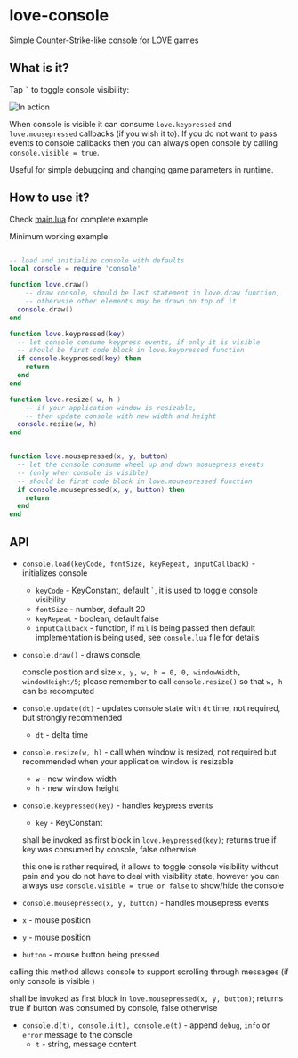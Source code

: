 # love-console

Simple Counter-Strike-like console for LÖVE games 

## What is it?

Tap `` ` `` to toggle console visibility:

![In action](https://raw.githubusercontent.com/hamsterready/love-console/master/shot.png)

When console is visible it can consume ``love.keypressed`` and ``love.mousepressed`` callbacks (if you wish it to). If you do not want to pass events to console callbacks then you can always open console by calling ``console.visible = true``.

Useful for simple debugging and changing game parameters in runtime.

## How to use it?

Check [main.lua](https://github.com/hamsterready/love-console/blob/master/main.lua) for complete example.

Minimum working example:

```lua

-- load and initialize console with defaults 
local console = require 'console'

function love.draw()
	-- draw console, should be last statement in love.draw function,
	-- otherwsie other elements may be drawn on top of it
  console.draw()
end

function love.keypressed(key)
  -- let console consume keypress events, if only it is visible
  -- should be first code block in love.keypressed function
  if console.keypressed(key) then
    return
  end
end

function love.resize( w, h )
	-- if your application window is resizable, 
	-- then update console with new width and height
  console.resize(w, h)
end


function love.mousepressed(x, y, button)
  -- let the console consume wheel up and down mosuepress events
  -- (only when console is visible)
  -- should be first code block in love.mousepressed function
  if console.mousepressed(x, y, button) then
    return 
  end
end

```

## API

 - `` console.load(keyCode, fontSize, keyRepeat, inputCallback) `` - initializes console
   - ``keyCode`` - KeyConstant, default `` ` ``, it is used to toggle console visibility
   - ``fontSize`` - number, default 20
   - ``keyRepeat`` - boolean, default false
   - ``inputCallback`` - function, if ``nil`` is being passed then default implementation is being used, see ``console.lua`` file for details

 - `` console.draw() `` - draws console,

   console position and size ``x, y, w, h = 0, 0, windowWidth, windowHeight/5``; please remember to call ``console.resize()`` so that ``w, h`` can be recomputed

 - `` console.update(dt) `` - updates console state with ``dt`` time, not required, but strongly recommended
   - ``dt`` - delta time

 - `` console.resize(w, h) `` - call when window is resized, not required but recommended when your application window is resizable
   - ``w`` - new window width
   - ``h`` - new window height

 - `` console.keypressed(key) `` - handles keypress events
   - ``key`` - KeyConstant

   shall be invoked as first block in ``love.keypressed(key)``; returns true if key was consumed by console, false otherwise

   this one is rather required, it allows to toggle console visibility without pain and you do not have to deal with visibility state, however you can always use ``console.visible = true or false`` to show/hide the console

 - `` console.mousepressed(x, y, button) `` - handles mousepress events
  - ``x`` - mouse position
  - ``y`` - mouse position
  - ``button`` - mouse button being pressed

  calling this method allows console to support scrolling through messages (if only console is visible )

 shall be invoked as first block in ``love.mousepressed(x, y, button)``; returns true if button was consumed by console, false otherwise

 - `` console.d(t), console.i(t), console.e(t) `` - append ``debug``, ``info`` or ``error`` message to the console
   - `` t `` - string, message content
